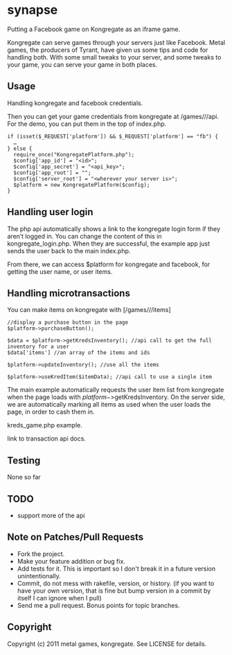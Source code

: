 # synapse

Putting a Facebook game on Kongregate as an iframe game.

Kongregate can serve games through your servers just like Facebook. Metal games, the producers of Tyrant, have given us some tips and code for handling both. With some small tweaks to your server, and some tweaks to your game, you can serve your game in both places.

## Usage

Handling kongregate and facebook credentials.

Then you can get your game credentials from kongregate at /games/<username>/<game>/api. For the demo, you can put them in the top of index.php.

    if (isset($_REQUEST['platform']) && $_REQUEST['platform'] == "fb") {
      …
    } else {
      require_once("KongregatePlatform.php");
      $config['app_id'] = "<id>";
      $config['app_secret'] = "<api_key>";
      $config['app_root'] = "";
      $config['server_root'] = "<wherever your server is>";
      $platform = new KongregatePlatform($config);
    }

## Handling user login

The php api automatically shows a link to the kongregate login form if they aren’t logged in. You can change the content of this in kongregate_login.php. When they are successful, the example app just sends the user back to the main index.php.

From there, we can access $platform for kongregate and facebook, for getting the user name, or user items.

## Handling microtransactions 

You can make items on kongregate with [/games/<username>/<game>/items]

    //display a purchase button in the page
    $platform->purchaseButton();

    $data = $platform->getKredsInventory(); //api call to get the full inventory for a user
    $data['items'] //an array of the items and ids
    
    $platform->updateInventory(); //use all the items
    
    $platform->useKredItem($itemData); //api call to use a single item

The main example automatically requests the user item list from kongregate when the page loads with $platform->$getKredsInventory.  On the server side, we are automatically marking all items as used when the user loads the page, in order to cash them in.

kreds_game.php example.

link to transaction api docs.

## Testing

None so far

## TODO

* support more of the api

## Note on Patches/Pull Requests

* Fork the project.
* Make your feature addition or bug fix.
* Add tests for it. This is important so I don't break it in a
  future version unintentionally.
* Commit, do not mess with rakefile, version, or history.
  (if you want to have your own version, that is fine but bump version in a commit by itself I can ignore when I pull)
* Send me a pull request. Bonus points for topic branches.

## Copyright

Copyright (c) 2011 metal games, kongregate. See LICENSE for details.

